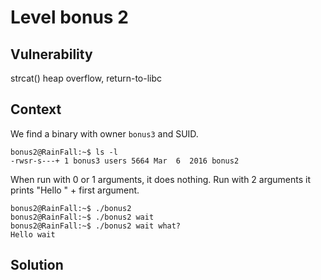 # Level bonus 2

## Vulnerability

strcat() heap overflow, return-to-libc

## Context

We find a binary with owner ```bonus3``` and SUID.
```
bonus2@RainFall:~$ ls -l
-rwsr-s---+ 1 bonus3 users 5664 Mar  6  2016 bonus2
```
When run with 0 or 1 arguments, it does nothing. Run with 2 arguments it prints "Hello " + first argument.
```
bonus2@RainFall:~$ ./bonus2
bonus2@RainFall:~$ ./bonus2 wait
bonus2@RainFall:~$ ./bonus2 wait what?
Hello wait
```

## Solution

